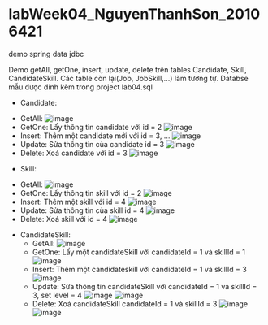 # labWeek04_NguyenThanhSon_20106421
demo spring data jdbc

Demo getAll, getOne, insert, update, delete trên tables Candidate, Skill, CandidateSkill. Các table còn lại(Job, JobSkill,...) làm tương tự.
Databse mẫu được đính kèm trong project lab04.sql

-  Candidate:
  +  GetAll: ![image](https://github.com/son1105/labWeek04_NguyenThanhSon_20106421/assets/115455297/4ab1887a-d498-405f-8cb8-bcca1bdc8eb1)
  +  GetOne: Lấy thông tin candidate với id = 2
      ![image](https://github.com/son1105/labWeek04_NguyenThanhSon_20106421/assets/115455297/17330d41-95e1-4a55-91cf-7d5a4094e4a8)
  +  Insert: Thêm một candidate mới với id = 3, ...
      ![image](https://github.com/son1105/labWeek04_NguyenThanhSon_20106421/assets/115455297/c0fc3d5d-e0c5-4065-a9c5-d36bb0293452)
  +  Update:  Sửa thông tin của candidate id = 3
      ![image](https://github.com/son1105/labWeek04_NguyenThanhSon_20106421/assets/115455297/7b7cbb1c-08e4-4658-9b84-467c7e0ee12f)
  +  Delete: Xoá candidate với id = 3
      ![image](https://github.com/son1105/labWeek04_NguyenThanhSon_20106421/assets/115455297/c708ff34-28b8-4613-ae81-437e33e283db)
-  Skill:
  +  GetAll: ![image](https://github.com/son1105/labWeek04_NguyenThanhSon_20106421/assets/115455297/8a76256c-1375-47e9-b5b3-cdd65880e995)
  +  GetOne: Lấy thông tin skill với id = 2
      ![image](https://github.com/son1105/labWeek04_NguyenThanhSon_20106421/assets/115455297/531f4325-dd09-489b-bf39-fa74050d3847)
  +  Insert: Thêm một skill với id = 4
      ![image](https://github.com/son1105/labWeek04_NguyenThanhSon_20106421/assets/115455297/cec7482c-4a6c-4128-b335-1a2280a97f59)
  +  Update: Sửa thông tin của skill id = 4 
      ![image](https://github.com/son1105/labWeek04_NguyenThanhSon_20106421/assets/115455297/3b039c38-7c46-4846-998e-c214ae883f75)
  +  Delete: Xoá skill với id = 4
      ![image](https://github.com/son1105/labWeek04_NguyenThanhSon_20106421/assets/115455297/0e4add9a-06c5-4168-b952-3905cdad0ee2)
- CandidateSkill:
  +  GetAll: ![image](https://github.com/son1105/labWeek04_NguyenThanhSon_20106421/assets/115455297/34bf33f6-fdd1-47a4-b92e-ae01bc086832)
  +  GetOne: Lấy một candidateSkill với candidateId = 1 và skillId = 1
      ![image](https://github.com/son1105/labWeek04_NguyenThanhSon_20106421/assets/115455297/e866b39a-e0ed-4107-a726-663539d5698a)
  +  Insert: Thêm một candidateskill với candidateId = 1 và skillId = 3
      ![image](https://github.com/son1105/labWeek04_NguyenThanhSon_20106421/assets/115455297/5aaffacc-e385-4531-81e4-fe949cf7c893)
  +  Update: Sửa thông tin candidateSkill với candidateId = 1 và skillId = 3, set level = 4
      ![image](https://github.com/son1105/labWeek04_NguyenThanhSon_20106421/assets/115455297/8ae3ac65-ee2a-4dd5-9895-eed701b0e7c2)
      ![image](https://github.com/son1105/labWeek04_NguyenThanhSon_20106421/assets/115455297/40d6a0d1-1f4d-4290-8752-f58e027f6b83)
  +  Delete: Xoá candidateSkill candidateId = 1 và skillId = 3
      ![image](https://github.com/son1105/labWeek04_NguyenThanhSon_20106421/assets/115455297/8033a8a2-b56b-42cc-a0a9-820b5f206813)
      ![image](https://github.com/son1105/labWeek04_NguyenThanhSon_20106421/assets/115455297/eecc601a-d78a-4c30-ab9c-d12d34a69e81)















  
